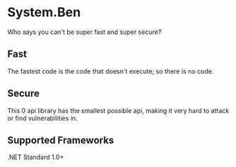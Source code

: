 # System.Ben
Who says you can't be super fast and super secure?

## Fast
The fastest code is the code that doesn't execute; so there is no code.

## Secure
This 0 api library has the smallest possible api, making it very hard to attack or find vulnerabilities in.

## Supported Frameworks

.NET Standard 1.0+
